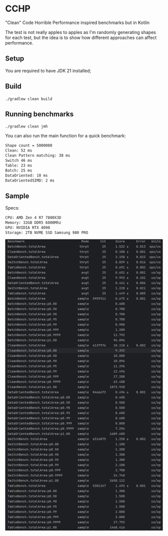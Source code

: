 # CCHP
"Clean" Code Horrible Performance inspired benchmarks but in Kotlin

The test is not really apples to apples as I'm randomly generating shapes for each test, but the idea is to show how different approaches can affect performance.

## Setup
You are required to have JDK 21 installed;

## Build
`./gradlew clean build`

## Running benchmarks
`./gradlew clean jmh`

You can also run the main function for a quick benchmark:

```
Shape count = 5000000
Clean: 52 ms
Clean Pattern matching: 38 ms
Switch 46 ms
Table: 23 ms
Batch: 25 ms
DataOriented: 10 ms
DataOrientedSIMD: 2 ms
```
## Sample
Specs:
```
CPU: AMD Zen 4 R7 7800X3D
Memory: 32GB DDR5 6000Mhz
GPU: NVIDIA RTX 4090
Storage: 2TB NVME SSD Samsung 980 PRO
```
![sample.png](sample.png)
